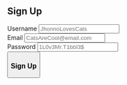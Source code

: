 ## Sign Up
<html>   
  <form>
    <label for="user_id_signup">Username</label>
    <input type="text" id="login_username" name="user_id_signup" placeholder="JhonnoLovesCats" value=""><br>
    <label for="user_email_signup">Email</label>
    <input type="text" id="login_email_signup" name="user_email_signup" placeholder="CatsAreCool@email.com" value=""><br>
    <label for="user_password_signup">Password</label>
    <input type="password" id="login_password_signup" name="user_password" placeholder="1L0v3Mr.T1bbl3$" value=""><br>
    <button type="button" id="signup_submittion"><h3>Sign Up</h3></button>
  </form> 
</html>